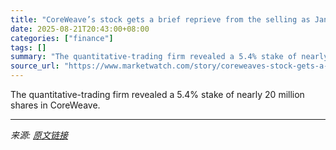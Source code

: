 ```yaml
---
title: "CoreWeave’s stock gets a brief reprieve from the selling as Jane Street announces stake"
date: 2025-08-21T20:43:00+08:00
categories: ["finance"]
tags: []
summary: "The quantitative-trading firm revealed a 5.4% stake of nearly 20 million shares in CoreWeave."
source_url: "https://www.marketwatch.com/story/coreweaves-stock-gets-a-brief-reprieve-from-the-selling-as-jane-street-announces-stake-4c0e53bb?mod=mw_rss_topstories"
---
```


The quantitative-trading firm revealed a 5.4% stake of nearly 20 million shares in CoreWeave.

---

*来源: [原文链接](https://www.marketwatch.com/story/coreweaves-stock-gets-a-brief-reprieve-from-the-selling-as-jane-street-announces-stake-4c0e53bb?mod=mw_rss_topstories)*
